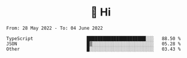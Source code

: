 <h1 align="center">👋 Hi</h1>
<!-- <h3 align="center">An enthusiastic frontend developer</h3> -->

<!--START_SECTION:waka-->

```text
From: 28 May 2022 - To: 04 June 2022

TypeScript                    ██████████████████████░░░   88.50 %
JSON                          █▒░░░░░░░░░░░░░░░░░░░░░░░   05.28 %
Other                         █░░░░░░░░░░░░░░░░░░░░░░░░   03.43 %
```

<!--END_SECTION:waka-->
